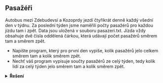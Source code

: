 ## Pasažéři

Autobus mezi Zdebudevsí a Kozoprdy jezdí čtyřikrát denně každý všední den v týdnu. Za poslední týden jsme naměřili počty
pasažérů pro každou jízdu tam i zpět. Data jsou uložená v souboru pasazeri.txt. Jízda vždy obsahuje dvě čísla oddělená
čárkou, která udávají počet pasažérů směrem tam a směrem zpět.

- Napište program, který pro první den vypíše, kolik pasažérů jelo celkem směrem tam a kolik směrem zpět.
- Nechť váš program vypisuje součty pasažérů ze celý týden, tedy kolik lidí za celý týden jelo směrem tam a kolik směrem
  zpět.

<details>
<summary><b>Řešení</b></summary>

```python
cesty = {}

with open('pasazeri.txt', encoding='utf-8') as vstup:
    cislo_dne = 0
    for radek in vstup:
        den = {
            'tam' : [],
            'zpet': [],
        }
        for tam_zpatky in radek.split():
            tam_zpatky = tam_zpatky.split(',')
            den['tam'].append(int(tam_zpatky[0]))
            den['zpet'].append(int(tam_zpatky[1]))
        cesty[cislo_dne] = den
        cislo_dne += 1

print(f'prvni den tam: {sum(cesty[0]["tam"])}')
print(f'prvni den zpet: {sum(cesty[0]["zpet"])}')

celkem_tam = 0
celkem_zpet = 0
for den, data in cesty.items():
    celkem_tam += sum(data['tam'])
    celkem_zpet += sum(data['zpet'])

print(f'celkem jelo {celkem_tam} lidi tam a {celkem_zpet} lidi zpet')
```

</details>
